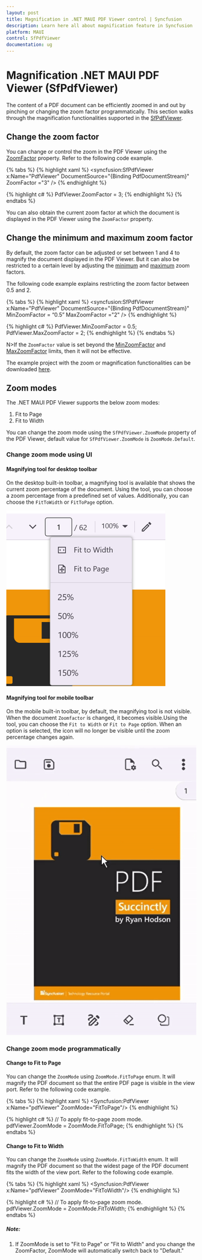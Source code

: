 ```yaml
---
layout: post
title: Magnification in .NET MAUI PDF Viewer control | Syncfusion
description: Learn here all about magnification feature in Syncfusion .NET MAUI PDF Viewer (SfPdfViewer) control and more.
platform: MAUI
control: SfPdfViewer
documentation: ug
---
```


# Magnification .NET MAUI PDF Viewer (SfPdfViewer)

The content of a PDF document can be efficiently zoomed in and out by pinching or changing the zoom factor programmatically. This section walks through the magnification functionalities supported in the [SfPdfViewer](https://help.syncfusion.com/cr/maui/Syncfusion.Maui.PdfViewer.SfPdfViewer.html).

## Change the zoom factor

You can change or control the zoom in the PDF Viewer using the [ZoomFactor](https://help.syncfusion.com/cr/maui/Syncfusion.Maui.PdfViewer.SfPdfViewer.html#Syncfusion_Maui_PdfViewer_SfPdfViewer_ZoomFactor) property. Refer to the following code example.

{% tabs %}
{% highlight xaml %}
<syncfusion:SfPdfViewer x:Name="PdfViewer" DocumentSource="{Binding PdfDocumentStream}" ZoomFactor ="3" />
{% endhighlight %}

{% highlight c# %}
PdfViewer.ZoomFactor = 3;
{% endhighlight %}
{% endtabs %}

You can also obtain the current zoom factor at which the document is displayed in the PDF Viewer using the `ZoomFactor` property.

## Change the minimum and maximum zoom factor

By default, the zoom factor can be adjusted or set between 1 and 4 to magnify the document displayed in the PDF Viewer. But it can also be restricted to a certain level by adjusting the [minimum](https://help.syncfusion.com/cr/maui/Syncfusion.Maui.PdfViewer.SfPdfViewer.html#Syncfusion_Maui_PdfViewer_SfPdfViewer_MinZoomFactor) and [maximum](https://help.syncfusion.com/cr/maui/Syncfusion.Maui.PdfViewer.SfPdfViewer.html#Syncfusion_Maui_PdfViewer_SfPdfViewer_MaxZoomFactor) zoom factors.

The following code example explains restricting the zoom factor between 0.5 and 2.

{% tabs %}
{% highlight xaml %}
<syncfusion:SfPdfViewer x:Name="PdfViewer" DocumentSource="{Binding PdfDocumentStream}"  MinZoomFactor = “0.5” MaxZoomFactor ="2" />
{% endhighlight %}

{% highlight c# %}
PdfViewer.MinZoomFactor = 0.5;
PdfViewer.MaxZoomFactor = 2;
{% endhighlight %}
{% endtabs %}

N>If the `ZoomFactor` value is set beyond the [MinZoomFactor](https://help.syncfusion.com/cr/maui/Syncfusion.Maui.PdfViewer.SfPdfViewer.html#Syncfusion_Maui_PdfViewer_SfPdfViewer_MinZoomFactor) and [MaxZoomFactor](https://help.syncfusion.com/cr/maui/Syncfusion.Maui.PdfViewer.SfPdfViewer.html#Syncfusion_Maui_PdfViewer_SfPdfViewer_MaxZoomFactor) limits, then it will not be effective.

The example project with the zoom or magnification functionalities can be downloaded [here](https://github.com/SyncfusionExamples/maui-pdf-viewer-examples).

## Zoom modes 

The .NET MAUI PDF Viewer supports the below zoom modes: 
1. Fit to Page
2. Fit to Width

You can change the zoom mode using the `SfPdfViewer.ZoomMode` property of the PDF Viewer, default value for `SfPdfViewer.ZoomMode` is `ZoomMode.Default`.
### Change zoom mode using UI

#### Magnifying tool for desktop toolbar 

On the desktop built-in toolbar, a magnifying tool is available that shows the current zoom percentage of the document. Using the tool, you can choose a zoom percentage from a predefined set of values. Additionally, you can choose the `FitToWidth` or `FitToPage` option. 

![Desktop Zoom Mode Combo Box](Images/DesktopZoomPercentage.png)

#### Magnifying tool for mobile toolbar 

On the mobile built-in toolbar, by default, the magnifying tool is not visible. When the document `Zoomfactor` is changed, it becomes visible.Using the tool, you can choose the `Fit to Width` or `Fit to Page` option. When an option is selected, the icon will no longer be visible until the zoom percentage changes again. 

![Mobile Zoom Mode Combo box](Images/ZoomModeMobile.gif)

### Change zoom mode programmatically 

#### Change to Fit to Page

You can change the `ZoomMode` using `ZoomMode.FitToPage` enum. It will magnify the PDF document so that the entire PDF page is visible in the view port. 
Refer to the following code example. 

{% tabs %}
{% highlight xaml %}
<Syncfusion:PdfViewer x:Name="pdfViewer" ZoomMode="FitToPage"/> 
{% endhighlight %}

{% highlight c# %}
// To apply fit-to-page zoom mode. 
pdfViewer.ZoomMode = ZoomMode.FitToPage; 
{% endhighlight %}
{% endtabs %}

#### Change to Fit to Width 

You can change the `ZoomMode` using `ZoomMode.FitToWidth` enum. It will magnify the PDF document so that the widest page of the PDF document fits the width of the view port. 
Refer to the following code example.

{% tabs %}
{% highlight xaml %}
<Syncfusion:PdfViewer x:Name="pdfViewer" ZoomMode="FitToWidth"/> 
{% endhighlight %}

{% highlight c# %}
// To apply fit-to-page zoom mode. 
pdfViewer.ZoomMode = ZoomMode.FitToWidth; 
{% endhighlight %}
{% endtabs %}

##### Note:
1. If ZoomMode is set to "Fit to Page" or "Fit to Width" and you change the ZoomFactor, ZoomMode will automatically switch back to "Default." 
